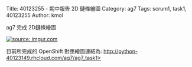Title: 40123255 - 期中報告 2D 鏈條繪圖
Category: ag7
Tags: scrum1, task1, 40123255
Author: kmol

ag7 完成 2D鏈條繪圖

<!-- PELICAN_END_SUMMARY -->

<a href="http://imgur.com/JvRdJKV"><img src="http://i.imgur.com/JvRdJKV.png" title="source: imgur.com" /></a>

目前所完成的 OpenShift 對應繪圖連結為: <a href="http://python-40123149.rhcloud.com/ag7/ag7_task1">http://python-40123149.rhcloud.com/ag7/ag7_task1>

